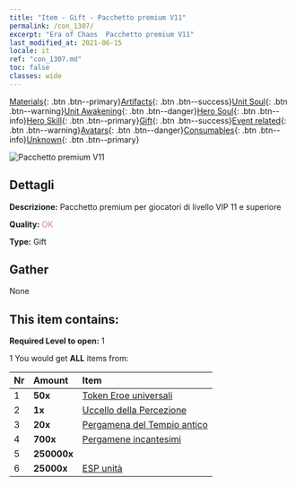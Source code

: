 ```yaml
---
title: "Item - Gift - Pacchetto premium V11"
permalink: /con_1307/
excerpt: "Era of Chaos  Pacchetto premium V11"
last_modified_at: 2021-06-15
locale: it
ref: "con_1307.md"
toc: false
classes: wide
---
```

 [Materials](/ItemsIT/){: .btn .btn--primary}[Artifacts](/ItemsIT/Artifacts/){: .btn .btn--success}[Unit Soul](/ItemsIT/UnitSoul/){: .btn .btn--warning}[Unit Awakening](/ItemsIT/UnitAwakening/){: .btn .btn--danger}[Hero Soul](/ItemsIT/HeroSoul/){: .btn .btn--info}[Hero Skill](/ItemsIT/HeroSkill/){: .btn .btn--primary}[Gift](/ItemsIT/Gift/){: .btn .btn--success}[Event related](/ItemsIT/Events/){: .btn .btn--warning}[Avatars](/ItemsIT/Avatars/){: .btn .btn--danger}[Consumables](/ItemsIT/Consumables/){: .btn .btn--info}[Unknown](/ItemsIT/Unknown/){: .btn .btn--primary}

 ![Pacchetto premium V11](/images/t/i_905011.png)

## Dettagli
 **Descrizione:** Pacchetto premium per giocatori di livello VIP 11 e superiore

 **Quality:** <span style="color: #DA70D6">OK</span>

 **Type:** Gift

## Gather

  None

## This item contains:

 **Required Level to open:** 1

 1 You would get **ALL** items  from:

  | Nr | Amount |     Item    |
  |:---|:-------|:------------|
  | 1 |  **50x** | [Token Eroe universali](/ItemsIT/her_358/) |  | 
  | 2 |  **1x** | [Uccello della Percezione](/ItemsIT/art_132/) |  | 
  | 3 |  **20x** | [Pergamena del Tempio antico](/ItemsIT/con_697/) |  | 
  | 4 |  **700x** | [Pergamene incantesimi](/ItemsIT/con_694/) |  | 
  | 5 |  **250000x** | <i class="fas fa-coins"/> |  | 
  | 6 |  **25000x** | [ESP unità](/ItemsIT/con_902/) |  | 

